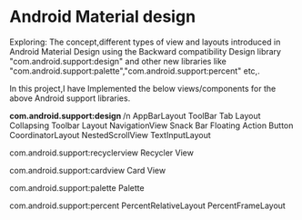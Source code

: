 # Android Material design
Exploring: The concept,different types of view and layouts introduced in Android Material Design using the Backward compatibility Design library
"com.android.support:design" and other new libraries like "com.android.support:palette","com.android.support:percent" etc,.

In this project,I have Implemented the below views/components for the above Android support libraries.

<b> com.android.support:design </b> /n
AppBarLayout
ToolBar
Tab Layout
Collapsing Toolbar Layout
NavigationView
Snack Bar
Floating Action Button
CoordinatorLayout
NestedScrollView
TextInputLayout

com.android.support:recyclerview
Recycler View

com.android.support:cardview
Card View

com.android.support:palette
Palette

com.android.support:percent
PercentRelativeLayout
PercentFrameLayout
